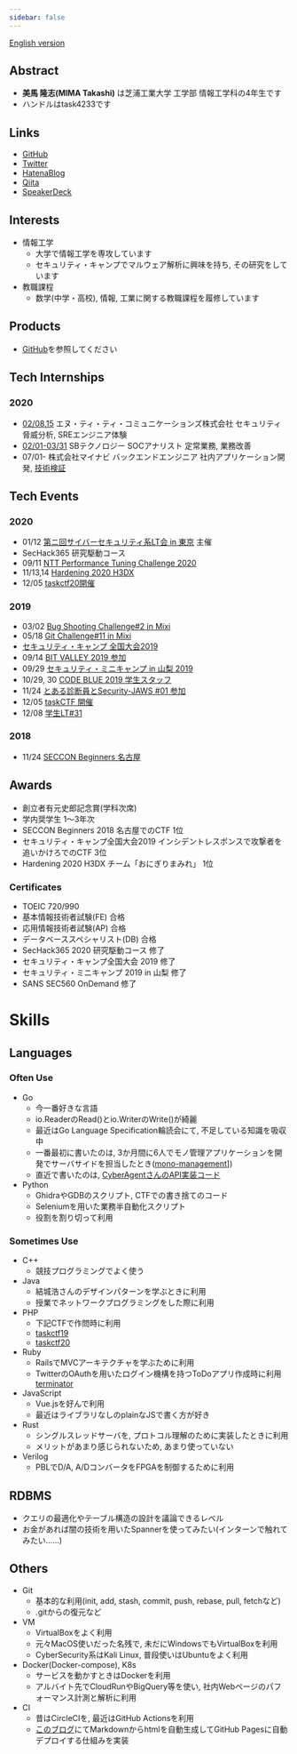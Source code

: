 ```yaml
---
sidebar: false
---
```


[English version](https://task4233.dev/README-en.html)

## Abstract
 - **美馬 隆志(MIMA Takashi)** は芝浦工業大学 工学部 情報工学科の4年生です
 - ハンドルはtask4233です
 
## Links
 - [GitHub](https://github.com/task4233)
 - [Twitter](https://twitter.com/task4233)
 - [HatenaBlog](https://task4233.hatenablog.com/)
 - [Qiita](https://qiita.com/task4233)
 - [SpeakerDeck](https://speakerdeck.com/task4233)

## Interests
 - 情報工学
   - 大学で情報工学を専攻しています
   - セキュリティ・キャンプでマルウェア解析に興味を持ち, その研究をしています
 - 教職課程
   - 数学(中学・高校), 情報, 工業に関する教職課程を履修しています

## Products
 - [GitHub](https://github.com/task4233?tab=repositories)を参照してください

## Tech Internships
### 2020
 - [02/08](https://task4233.hatenablog.com/entry/2020/02/08/235757),[15](https://task4233.hatenablog.com/entry/2020/02/17/193956) エヌ・ティ・ティ・コミュニケーションズ株式会社 セキュリティ脅威分析, SREエンジニア体験
 - [02/01-03/31](https://task4233.hatenablog.com/entry/2020/04/11/091428) SBテクノロジー SOCアナリスト 定常業務, 業務改善
 - 07/01- 株式会社マイナビ バックエンドエンジニア 社内アプリケーション開発, [技術検証](https://qiita.com/task4233/items/bf6752692143b7b80027)

## Tech Events
### 2020
  - 01/12 [第ニ回サイバーセキュリティ系LT会 in 東京](https://everyone-cyber-security.connpass.com/event/155818/) 主催
  - SecHack365 研究駆動コース
  - 09/11 [NTT Performance Tuning Challenge 2020](https://task4233.hatenablog.com/entry/2020/09/11/200801)
  - 11/13,14 [Hardening 2020 H3DX](https://task4233.hatenablog.com/entry/2020/11/26/201239)
  - 12/05 [taskctf20開催](https://github.com/task4233/taskctf20)

### 2019
 - 03/02 [Bug Shooting Challenge#2 in Mixi](https://task4233.hatenablog.com/entry/2019/03/02/235724)
 - 05/18 [Git Challenge#11 in Mixi](https://task4233.hatenablog.com/entry/2019/05/19/122206)
 - [セキュリティ・キャンプ 全国大会2019](https://task4233.hatenablog.com/entry/2019/08/24/132522)
 - 09/14 [BIT VALLEY 2019 参加](https://task4233.hatenablog.com/entry/2019/09/15/110308)
 - 09/29 [セキュリティ・ミニキャンプ in 山梨 2019](https://task4233.hatenablog.com/entry/2019/10/12/131008)
 - 10/29, 30 [CODE BLUE 2019 学生スタッフ](https://task4233.hatenablog.com/entry/2019/10/31/162742)
 - 11/24 [とある診断員とSecurity-JAWS #01 参加](https://task4233.hatenablog.com/entry/2019/11/24/220643)
 - 12/05 [taskCTF 開催](https://qiita.com/task4233/items/09f112076eb5855eeed3)
 - 12/08 [学生LT#31](https://task4233.hatenablog.com/entry/2019/12/09/235315)

### 2018
 - 11/24 [SECCON Beginners 名古屋](https://task4233.hatenablog.com/entry/2018/11/25/130607)

## Awards
 - 創立者有元史郎記念賞(学科次席)
 - 学内奨学生 1～3年次
 - SECCON Beginners 2018 名古屋でのCTF 1位
 - セキュリティ・キャンプ全国大会2019 インシデントレスポンスで攻撃者を追いかけろでのCTF 3位
 - Hardening 2020 H3DX チーム「おにぎりまみれ」 1位

### Certificates
 - TOEIC 720/990
 - 基本情報技術者試験(FE) 合格
 - 応用情報技術者試験(AP) 合格
 - データベーススペシャリスト(DB) 合格
 - SecHack365 2020 研究駆動コース 修了
 - セキュリティ・キャンプ全国大会 2019 修了
 - セキュリティ・ミニキャンプ 2019 in 山梨 修了
 - SANS SEC560 OnDemand 修了
 

# Skills
## Languages
### Often Use
 - Go
   - 今一番好きな言語
   - io.ReaderのRead()とio.WriterのWrite()が綺麗
   - 最近はGo Language Specification輪読会にて, 不足している知識を吸収中
   - 一番最初に書いたのは, 3か月間に6人でモノ管理アプリケーションを開発でサーバサイドを担当したとき([mono-management](https://github.com/task4233/mono-management)])
   - 直近で書いたのは, [CyberAgentさんのAPI実装コード](https://github.com/task4233/techtrain-mission)
 - Python
   - GhidraやGDBのスクリプト, CTFでの書き捨てのコード
   - Seleniumを用いた業務半自動化スクリプト
   - 役割を割り切って利用
### Sometimes Use
 - C++
   - 競技プログラミングでよく使う
 - Java
   - 結城浩さんのデザインパターンを学ぶときに利用
   - 授業でネットワークプログラミングをした際に利用
 - PHP
   - 下記CTFで作問時に利用
   - [taskctf19](https://github.com/task4233/taskctf19)
   - [taskctf20](https://github.com/task4233/taskctf20)
 - Ruby
   - RailsでMVCアーキテクチャを学ぶために利用
   - TwitterのOAuthを用いたログイン機構を持つToDoアプリ作成時に利用[terminator](https://github.com/task4233/terminator)
 - JavaScript
   - Vue.jsを好んで利用
   - 最近はライブラリなしのplainなJSで書く方が好き
 - Rust
   - シングルスレッドサーバを, プロトコル理解のために実装したときに利用
   - メリットがあまり感じられないため, あまり使っていない
 - Verilog
   - PBLでD/A, A/DコンバータをFPGAを制御するために利用
   
## RDBMS
 - クエリの最適化やテーブル構造の設計を議論できるレベル
 - お金があれば闇の技術を用いたSpannerを使ってみたい(インターンで触れてみたい......)

## Others
 - Git
   - 基本的な利用(init, add, stash, commit, push, rebase, pull, fetchなど)
   - .gitからの復元など
 - VM
   - VirtualBoxをよく利用
   - 元々MacOS使いだった名残で, 未だにWindowsでもVirtualBoxを利用
   - CyberSecurity系はKali Linux, 普段使いはUbuntuをよく利用
 - Docker(Docker-compose), K8s
   - サービスを動かすときはDockerを利用
   - アルバイト先でCloudRunやBigQuery等を使い, 社内Webページのパフォーマンス計測と解析に利用
 - CI
   - 昔はCircleCIを, 最近はGitHub Actionsを利用
   - [このブログ](https://github.com/task4233/note)にてMarkdownからhtmlを自動生成してGitHub Pagesに自動デプロイする仕組みを実装
 
